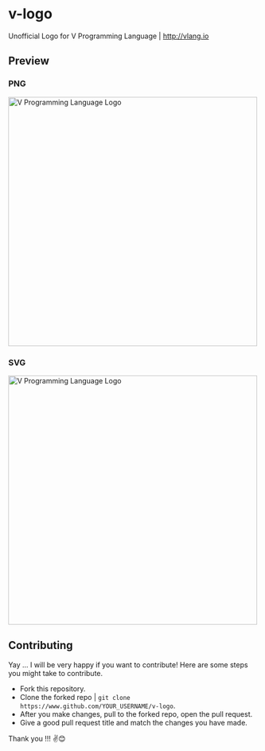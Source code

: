 # v-logo

Unofficial Logo for V Programming Language | http://vlang.io

## Preview

### PNG

  <img src="https://raw.githubusercontent.com/donnisnoni95/v-logo/master/dist/v-logo.png" title="V Programming Language Logo" alt="V Programming Language Logo" width="500">

### SVG

<img src="https://raw.githubusercontent.com/donnisnoni95/v-logo/master/dist/v-logo.svg?sanitize=true" title="V Programming Language Logo" alt="V Programming Language Logo" width="500">

## Contributing

Yay ... I will be very happy if you want to contribute! Here are some steps you might take to contribute.

- Fork this repository.
- Clone the forked repo | `git clone https://www.github.com/YOUR_USERNAME/v-logo`.
- After you make changes, pull to the forked repo, open the pull request.
- Give a good pull request title and match the changes you have made.

Thank you !!! ✌️😊
